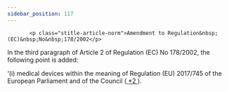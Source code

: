 ```yaml
---
sidebar_position: 117
---
```

           <p class="stitle-article-norm">Amendment to Regulation&nbsp;(EC)&nbsp;No&nbsp;178/2002</p>
   <p class="norm">In the third paragraph&nbsp;of Article&nbsp;2 of Regulation&nbsp;(EC)&nbsp;No&nbsp;178/2002, the following point is added:</p>
   <div >
      <p class="norm">‘(i)<span >&nbsp;</span>medical devices within the meaning of Regulation&nbsp;(EU)&nbsp;2017/745 of the European Parliament and of the Council&nbsp;(<a href="#E0006" id="src.E0006">
            <span class="superscript">*2</span>
         </a>).</p>
   </div>
